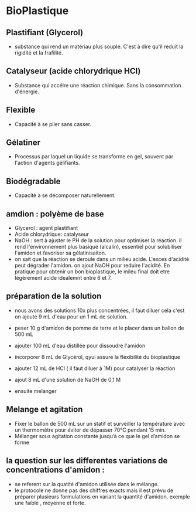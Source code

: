 # BioPlastique

## Plastifiant (Glycerol)
- substance qui rend un matériau plus souple. C'est à dire qu'il reduit la rigidité et la frafilité.

## Catalyseur (acide chlorydrique HCl)
- Substance qui accélre une réaction chimique. Sans la consommation d'énergie.

## Flexible 
- Capacité à se plier sans casser.

## Gélatiner 
- Processus par laquel un liquide se transforme en gel, souvent par l'action d'agents gélifiants.

## Biodégradable 
- Capacité à se décomposer naturellement.

## amdion : polyème de base 
- Glycerol : agent plastifiant
- Acide chlorydrique: catalyseur
- NaOH : sert à ajuster le PH de la solution pour optimiser la réaction. il rend l'environnement plus basique (alcalin), essentiel pour solubiliser l'amidon et favoriser sa gélatinisaiton.
- on sait que la réaction se deroule dans un milieu acide. L'exces d'acidité peut dégrader l'amidon. on ajout NaOH pour reduire l'acidité. En pratique pour obtenir un bon bioplastique, le mileu final doit etre légèrement acide idealemnt entre 6 et 7.


## préparation de la solution
- nous avons des solutions 10x plus concentrées, il faut diluer cela c'est on ajoute 9 mL d'eau pour un 1 mL de solution.

- peser 10 g d'amidon de pomme de terre et le placer dans un ballon de 500 mL
- ajouter 100 mL d'eau distillée pour dissoudre l'amidon
- incorporer 8 mL de Glycérol, qyui assure la flexibilité du bioplastique
- ajouter 12 mL de HCl ( il faut diluer à 1M) pour catalyser la réaction
- ajout 8 mL d'une solution de NaOH de 0,1 M
- ensuite melanger

## Melange et agitation 
-	Fixer le ballon de 500 mL sur un statif et surveiller la température avec un thermomètre pour éviter de dépasser 70°C pendant 15 min.
-	Mélanger sous agitation constante jusqu’à ce que le gel d’amidon se forme


## la question sur les differentes variations de concentrations d'amidon : 
- se referent sur la quatité d'amidon utilisée dans le mélange.
- le protocole ne donne pas des chiffres exacts mais il est prévu de préparer plusieurs formulations en variant la quantité d'amidon. exemple une faible , moyenne et forte.
  
